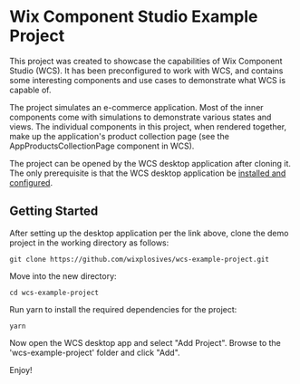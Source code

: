 # Wix Component Studio Example Project

This project was created to showcase the capabilities of Wix Component Studio (WCS). It has been preconfigured to work with WCS, and contains some interesting components and use cases to demonstrate what WCS is capable of.

The project simulates an e-commerce application. Most of the inner components come with simulations to demonstrate various states and views. The individual components in this project, when rendered together, make up the application's product collection page (see the AppProductsCollectionPage component in WCS).

The project can be opened by the WCS desktop application after cloning it. The only prerequisite is that the WCS desktop application be [installed and configured](https://component-studio.wixanswers.com/en/article/installation-and-configuration).

## Getting Started

After setting up the desktop application per the link above, clone the demo project in the working directory as follows:
```console
git clone https://github.com/wixplosives/wcs-example-project.git
```
Move into the new directory:
```
cd wcs-example-project
```
Run yarn to install the required dependencies for the project:
```
yarn
```

Now open the WCS desktop app and select "Add Project". Browse to the 'wcs-example-project' folder and click "Add".

Enjoy!